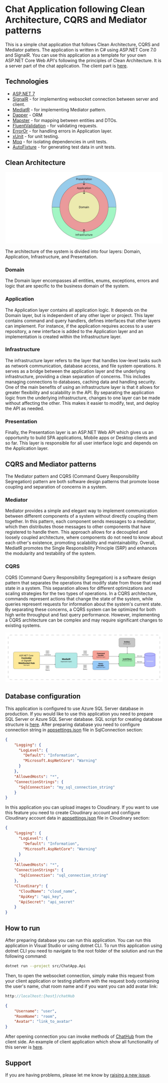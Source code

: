 # Chat Application following Clean Architecture, CQRS and Mediator patterns

This is a simple chat application that follows Clean Architecture, CQRS and Mediator patters. The application is written in C# using ASP.NET Core 7.0 and SignalR. You can use this application as a template for your own ASP.NET Core Web API's following the principles of Clean Architecture. It is a server part of the chat application. The client part is [here](https://github.com/ilyam3004/ChatApp).
## Technologies

- [ASP.NET 7](https://dotnet.microsoft.com/en-us/apps/aspnet)
- [SignalR](https://learn.microsoft.com/en-us/aspnet/signalr/overview/getting-started/introduction-to-signalr) - for implementing websocket connection between server and client.
- [MediatR](https://github.com/jbogard/MediatR) - for implementing Mediator pattern.
- [Dapper](https://github.com/DapperLib/Dapper) - ORM
- [Mapster](https://github.com/MapsterMapper/Mapster) - for mapping between entities and DTOs.
- [FluentValidation](https://github.com/FluentValidation/FluentValidation) - for validating requests.
- [ErrorOr](https://www.nuget.org/packages/ErrorOr/0.1.0) - for handling errors in Application layer.
- [xUnit](https://github.com/xunit/xunit) - for unit testing.
- [Moq](https://github.com/moq/moq4) - for isolating dependencies in unit tests.
- [AutoFixture](https://github.com/AutoFixture/AutoFixture) - for generating test data in unit tests.

## Clean Architecture

![](/docs/img/clean-architecture-model.jpg "Clean Architecture model")

The architecture of the system is divided into four layers: Domain, Application, Infrastructure, and Presentation.

### Domain
The Domain layer encompasses all entities, enums, exceptions, errors and logic that are specific to the business domain of the system.

### Application
The Application layer contains all application logic. It depends on the Domain layer, but is independent of any other layer or project. This layer contains command and query handlers, defines interfaces that other layers can implement. For instance, if the application requires access to a user repository, a new interface is added to the Application layer and an implementation is created within the Infrastructure layer.

### Infrastructure
The infrastructure layer refers to the layer that handles low-level tasks such as network communication, database access, and file system operations. It serves as a bridge between the application layer and the underlying infrastructure, providing a clean separation of concerns. This includes managing connections to databases, caching data and handling security. One of the main benefits of using an infrastructure layer is that it allows for greater flexibility and scalability in the API. By separating the application logic from the underlying infrastructure, changes to one layer can be made without affecting the other. This makes it easier to modify, test, and deploy the API as needed.

### Presentation
Finally, the Presentation layer is an ASP.NET Web API which gives us an opportunity to build SPA applications, Mobile apps or Desktop clients and so far. This layer is responsible for all user interface logic and depends on the Application layer.

## CQRS and Mediator patterns
The Mediator pattern and CQRS (Command Query Responsibility Segregation) pattern are both software design patterns that promote loose coupling and separation of concerns in a system.
### Mediator
Mediator provides a simple and elegant way to implement communication between different components of a system without directly coupling them together. In this pattern, each component sends messages to a mediator, which then distributes those messages to other components that have registered to handle them. This approach allows for a decoupled and loosely coupled architecture, where components do not need to know about each other's existence, promoting scalability and maintainability. Overall, MediatR promotes the Single Responsibility Principle (SRP) and enhances the modularity and testability of the system.
### CQRS
CQRS (Command Query Responsibility Segregation) is a software design pattern that separates the operations that modify state from those that read state in a system. This separation allows for different optimizations and scaling strategies for the two types of operations. In a CQRS architecture, commands represent actions that change the state of the system, while queries represent requests for information about the system's current state. By separating these concerns, a CQRS system can be optimized for both high write throughput and fast query performance. However, implementing a CQRS architecture can be complex and may require significant changes to existing systems.

![](/docs/img/cqrs-model.jpg "CQRS model")

## Database configuration

This application is configured to use Azure SQL Server database in production. If you would like to use this application you need to prepare SQL Server or Azure SQL Server database. SQL script for creating database structure is [here](docs/Database/database.sql). After preparing database you need to configure connection string in [appsettings.json](./src/ChatApp.Api/appsettings.json) file in SqlConnection section: 

```json
{
    "Logging": {
      "LogLevel": {
        "Default": "Information",
        "Microsoft.AspNetCore": "Warning"
      }
    },
    "AllowedHosts": "*",
    "ConnectionStrings": {
      "SqlConnection": "my_sql_connection_string"
    }
}
```
In this application you can upload images to Cloudinary. If you want to use this feature you need to create Cloudinary account and configure Cloudinary account data in [appsettings.json](./src/ChatApp.Api/appsettings.json) file in Cloudinary section: 

```json
{
    "Logging": {
      "LogLevel": {
        "Default": "Information",
        "Microsoft.AspNetCore": "Warning"
      }
    },
    "AllowedHosts": "*",
    "ConnectionStrings": {
      "SqlConnection": "sql_connection_string"
    },
    "Cloudinary": {
      "CloudName": "cloud_name",
      "ApiKey": "api_key",
      "ApiSecret": "api_secret"
    }
}
```

## How to run
After preparing database you can run this application. You can run this application in Visual Studio or using dotnet CLI. To run this application using dotnet CLI you need to navigate to the root folder of the solution and run the following command:

```bash
dotnet run --project src/ChatApp.Api
```

Then, to open the websocket connection, simply make this request from your client application or testing platform with the request body containing the user's name,  chat room name and if you want you can add avatar link:
```js
http://localhost:{host}/chatHub
```
```json
{
    "Username": "user",
    "RoomName": "room",
    "Avatar": "link_to_avatar"
}
```
After opening connection you can invoke methods of [ChatHub](/src/ChatApp.Api/Hubs/ChatHub.cs) from the client side. An example of client application which show all functionality of this server is [here](https://chat-app-psi-ruby.vercel.app/lobby).

## Support

If you are having problems, please let me know by [raising a new issue](https://github.com/ilyam3004/ChatAppServer/issues).

